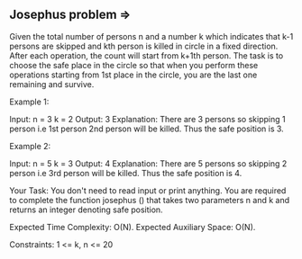 Josephus problem  =>
----------------  



Given the total number of persons n and a number k which indicates that k-1 persons are skipped and kth person is killed in circle in a fixed direction.
After each operation, the count will start from k+1th person. The task is to choose the safe place in the circle so that when you perform these operations starting from 1st place in the circle, you are the last one remaining and survive.

Example 1:

Input:
n = 3 k = 2
Output: 3
Explanation: There are 3 persons so 
skipping 1 person i.e 1st person 2nd 
person will be killed. Thus the safe 
position is 3.
 

Example 2:

Input:
n = 5 k = 3
Output: 4
Explanation: There are 5 persons so 
skipping 2 person i.e 3rd person will 
be killed. Thus the safe position is 4.
 

Your Task:
You don't need to read input or print anything. You are required to complete the function josephus () that takes two parameters n and k and returns an integer denoting safe position. 

Expected Time Complexity: O(N).
Expected Auxiliary Space: O(N).

Constraints:
1 <= k, n <= 20
